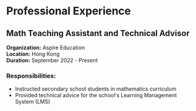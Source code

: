 # Professional Experience

## Math Teaching Assistant and Technical Advisor
**Organization:** Aspire Education  
**Location:** Hong Kong  
**Duration:** September 2022 - Present

### Responsibilities:
* Instructed secondary school students in mathematics curriculum
* Provided technical advice for the school's Learning Management System (LMS) 